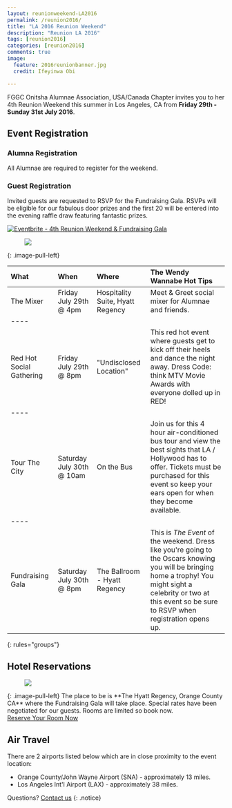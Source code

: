 ```yaml
---
layout: reunionweekend-LA2016
permalink: /reunion2016/
title: "LA 2016 Reunion Weekend"
description: "Reunion LA 2016"
tags: [reunion2016]
categories: [reunion2016]
comments: true
image:
  feature: 2016reunionbanner.jpg
  credit: Ifeyinwa Obi

---
```


FGGC Onitsha Alumnae Association, USA/Canada Chapter invites you to her 4th Reunion Weekend this summer in Los Angeles, CA from **Friday 29th - Sunday 31st July 2016**.

## Event Registration

### Alumna Registration
All Alumnae are required to register for the weekend.

### Guest Registration
Invited guests are requested to RSVP for the Fundraising Gala. RSVPs will be eligible for our fabulous door prizes and the first 20 will be entered into the evening raffle draw featuring fantastic prizes.

<a href="http://www.eventbrite.com/e/4th-reunion-weekend-fundraising-gala-registration-21184714050?ref=ebtnebregn" target="_blank"><img src="https://www.eventbrite.com/custombutton?eid=21184714050" alt="Eventbrite - 4th Reunion Weekend &amp; Fundraising Gala" /></a>

<figure>
	<a href="{{ site.url }}/images/starpackage3.jpg"><img src="{{ site.url }}/images/starpackage3.jpg"></a>
</figure>
{: .image-pull-left}

| What | When | Where | The Wendy Wannabe Hot Tips |
|:--------|:--------|:-------|:--------|
| The Mixer | Friday July 29th @ 4pm   |  Hospitality Suite, Hyatt Regency | Meet & Greet social mixer for Alumnae and friends. |
|----
| Red Hot Social Gathering | Friday July 29th @ 8pm  |  "Undisclosed Location"  | This red hot event where guests get to kick off their heels and dance the night away. Dress Code: think MTV Movie Awards with everyone dolled up in RED!  |
|----
| Tour The City | Saturday July 30th @ 10am   |  On the Bus  | Join us for this 4 hour air-conditioned bus tour and view the best sights that LA / Hollywood has to offer. Tickets must be purchased for this event so keep your ears open for when they become available. |
|----
| Fundraising Gala | Saturday July 30th @ 8pm  |  The Ballroom - Hyatt Regency | This is *The Event* of the weekend. Dress like you're going to the Oscars knowing you will be bringing home a trophy! You might sight a celebrity or two at this event so be sure to RSVP when registration opens up. |
{: rules="groups"}


## Hotel Reservations
<figure>
	<a href="{{ site.url }}/images/hyatt-venue.jpg"><img src="{{ site.url }}/images/hyatt-venue.jpg"></a>
</figure>
{: .image-pull-left}
The place to be is **The Hyatt Regency, Orange County CA** where the Fundraising Gala will take place. Special rates have been negotiated for our guests. Rooms are limited so book now.

<div markdown="0"><a href="https://resweb.passkey.com/go/fggconitsha2016" class="btn">Reserve Your Room Now</a></div>


## Air Travel
There are 2 airports listed below which are in close proximity to the event location:

* Orange County/John Wayne Airport (SNA) - approximately 13 miles.
* Los Angeles Int'l Airport (LAX) - approximately 38 miles.

Questions? [Contact us](mailto:la2016@fggconitsha.com)
{: .notice}